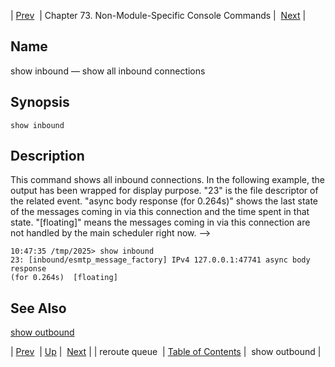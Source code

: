| [Prev](console_commands.reroute_queue)  | Chapter 73. Non-Module-Specific Console Commands |  [Next](console_commands.show_outbound) |

<a name="console_commands.show_inbound"></a>
## Name

show inbound — show all inbound connections

## Synopsis

`show inbound`

<a name="idp12034368"></a>
## Description

This command shows all inbound connections. In the following example, the output has been wrapped for display purpose. "23" is the file descriptor of the related event. "async body response (for 0.264s)" shows the last state of the messages coming in via this connection and the time spent in that state. "[floating]" means the messages coming in via this connection are not handled by the main scheduler right now. -->

```
10:47:35 /tmp/2025> show inbound
23: [inbound/esmtp_message_factory] IPv4 127.0.0.1:47741 async body response
(for 0.264s)  [floating]
```
<a name="idp12037856"></a>
## See Also

[show outbound](console_commands.show_outbound "show outbound")

| [Prev](console_commands.reroute_queue)  | [Up](console.cmds.ref) |  [Next](console_commands.show_outbound) |
| reroute queue  | [Table of Contents](index) |  show outbound |

